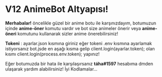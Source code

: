 # V12 AnimeBot Altyapısı!
**Merhabalar!** öncelikle güzel bir anime botu ile karşınızdayım, botumuzun içinde **anime-öner** komutu vardır ve bot size animeler önerir veya **anime-öneri** komutunu kullanarak sizler anime önerebilirsiniz!

**Tokeni** : ayarlar.json kısmına giriniz eğer tokeni .env kısmına ayarlamak istiyorsanız bot.jsde en aşağı kısma gelip client.login(ayarlar.token); olan kısmı client.login(process.env.token); yapınız!

Eğer botumuzda bir hata ile karşılaşırsanız **táha#1597** hesabıma dmden ulaşarak yardım alabilirsiniz!
İyi Kodlamalar...
